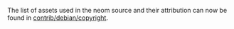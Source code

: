 The list of assets used in the neom source and their attribution can now be found in [contrib/debian/copyright](../contrib/debian/copyright).
